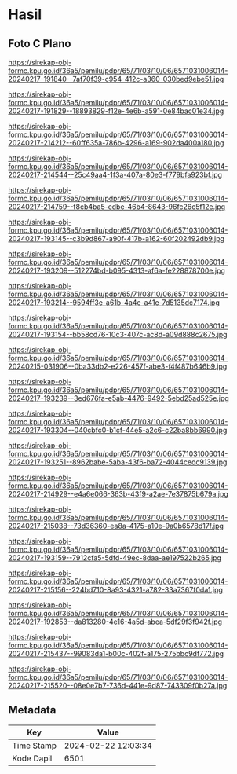 # Hasil

## Foto C Plano

https://sirekap-obj-formc.kpu.go.id/36a5/pemilu/pdpr/65/71/03/10/06/6571031006014-20240217-191840--7af70f39-c954-412c-a360-030bed9ebe51.jpg

https://sirekap-obj-formc.kpu.go.id/36a5/pemilu/pdpr/65/71/03/10/06/6571031006014-20240217-191829--18893829-f12e-4e6b-a591-0e84bac01e34.jpg

https://sirekap-obj-formc.kpu.go.id/36a5/pemilu/pdpr/65/71/03/10/06/6571031006014-20240217-214212--60ff635a-786b-4296-a169-902da400a180.jpg

https://sirekap-obj-formc.kpu.go.id/36a5/pemilu/pdpr/65/71/03/10/06/6571031006014-20240217-214544--25c49aa4-1f3a-407a-80e3-f779bfa923bf.jpg

https://sirekap-obj-formc.kpu.go.id/36a5/pemilu/pdpr/65/71/03/10/06/6571031006014-20240217-214759--f8cb4ba5-edbe-46b4-8643-96fc26c5f12e.jpg

https://sirekap-obj-formc.kpu.go.id/36a5/pemilu/pdpr/65/71/03/10/06/6571031006014-20240217-193145--c3b9d867-a90f-417b-a162-60f202492db9.jpg

https://sirekap-obj-formc.kpu.go.id/36a5/pemilu/pdpr/65/71/03/10/06/6571031006014-20240217-193209--512274bd-b095-4313-af6a-fe228878700e.jpg

https://sirekap-obj-formc.kpu.go.id/36a5/pemilu/pdpr/65/71/03/10/06/6571031006014-20240217-193214--9594ff3e-a61b-4a4e-a41e-7d5135dc7174.jpg

https://sirekap-obj-formc.kpu.go.id/36a5/pemilu/pdpr/65/71/03/10/06/6571031006014-20240217-193154--bb58cd76-10c3-407c-ac8d-a09d888c2675.jpg

https://sirekap-obj-formc.kpu.go.id/36a5/pemilu/pdpr/65/71/03/10/06/6571031006014-20240215-031906--0ba33db2-e226-457f-abe3-f4f487b646b9.jpg

https://sirekap-obj-formc.kpu.go.id/36a5/pemilu/pdpr/65/71/03/10/06/6571031006014-20240217-193239--3ed676fa-e5ab-4476-9492-5ebd25ad525e.jpg

https://sirekap-obj-formc.kpu.go.id/36a5/pemilu/pdpr/65/71/03/10/06/6571031006014-20240217-193304--040cbfc0-b1cf-44e5-a2c6-c22ba8bb6990.jpg

https://sirekap-obj-formc.kpu.go.id/36a5/pemilu/pdpr/65/71/03/10/06/6571031006014-20240217-193251--8962babe-5aba-43f6-ba72-4044cedc9139.jpg

https://sirekap-obj-formc.kpu.go.id/36a5/pemilu/pdpr/65/71/03/10/06/6571031006014-20240217-214929--e4a6e066-363b-43f9-a2ae-7e37875b679a.jpg

https://sirekap-obj-formc.kpu.go.id/36a5/pemilu/pdpr/65/71/03/10/06/6571031006014-20240217-215038--73d36360-ea8a-4175-a10e-9a0b6578d17f.jpg

https://sirekap-obj-formc.kpu.go.id/36a5/pemilu/pdpr/65/71/03/10/06/6571031006014-20240217-193159--7912cfa5-5dfd-49ec-8daa-ae197522b265.jpg

https://sirekap-obj-formc.kpu.go.id/36a5/pemilu/pdpr/65/71/03/10/06/6571031006014-20240217-215156--224bd710-8a93-4321-a782-33a7367f0da1.jpg

https://sirekap-obj-formc.kpu.go.id/36a5/pemilu/pdpr/65/71/03/10/06/6571031006014-20240217-192853--da813280-4e16-4a5d-abea-5df29f3f942f.jpg

https://sirekap-obj-formc.kpu.go.id/36a5/pemilu/pdpr/65/71/03/10/06/6571031006014-20240217-215437--99083da1-b00c-402f-a175-275bbc9df772.jpg

https://sirekap-obj-formc.kpu.go.id/36a5/pemilu/pdpr/65/71/03/10/06/6571031006014-20240217-215520--08e0e7b7-736d-441e-9d87-743309f0b27a.jpg


## Metadata

| Key        | Value               |
| ---------- | ------------------- |
| Time Stamp | 2024-02-22 12:03:34 |
| Kode Dapil | 6501                |



